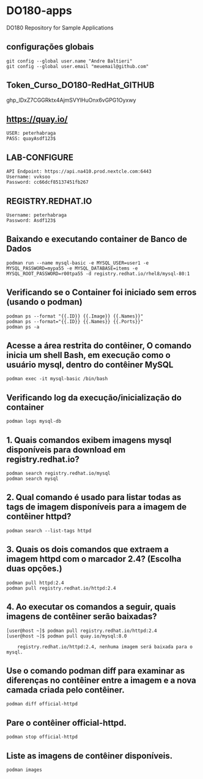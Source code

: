 # DO180-apps
DO180 Repository for Sample Applications

## configurações globais
	git config --global user.name "Andre Baltieri"
	git config --global user.email "meuemail@github.com"

## Token_Curso_DO180-RedHat_GITHUB
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

## https://quay.io/
	USER: peterhabraga
	PASS: quayAsdf123$

## LAB-CONFIGURE
	API Endpoint: https://api.na410.prod.nextcle.com:6443
	Username: vvksoo
	Password: cc66dcf85137451fb267

## REGISTRY.REDHAT.IO
	Username: peterhabraga
	Password: Asdf123$

## Baixando e executando container de Banco de Dados
	podman run --name mysql-basic -e MYSQL_USER=user1 -e MYSQL_PASSWORD=mypa55 -e MYSQL_DATABASE=items -e MYSQL_ROOT_PASSWORD=r00tpa55 -d registry.redhat.io/rhel8/mysql-80:1

## Verificando se o Container foi iniciado sem erros (usando o podman)
	podman ps --format "{{.ID}} {{.Image}} {{.Names}}"
	podman ps --format="{{.ID}} {{.Names}} {{.Ports}}"
	podman ps -a

## Acesse a área restrita do contêiner, O comando inicia um shell Bash, em execução como o usuário mysql, dentro do contêiner MySQL
	podman exec -it mysql-basic /bin/bash
	
## Verificando log da execução/inicialização do container 
	podman logs mysql-db

## 1. Quais comandos exibem imagens mysql disponíveis para download em registry.redhat.io?
	podman search registry.redhat.io/mysql
	podman search mysql

## 2. Qual comando é usado para listar todas as tags de imagem disponíveis para a imagem de contêiner httpd?
	podman search --list-tags httpd

## 3. Quais os dois comandos que extraem a imagem httpd com o marcador 2.4? (Escolha duas opções.)
	podman pull httpd:2.4
	podman pull registry.redhat.io/httpd:2.4

## 4. Ao executar os comandos a seguir, quais imagens de contêiner serão baixadas?
	[user@host ~]$ podman pull registry.redhat.io/httpd:2.4
	[user@host ~]$ podman pull quay.io/mysql:8.0

		registry.redhat.io/httpd:2.4, nenhuma imagem será baixada para o mysql.

## Use o comando podman diff para examinar as diferenças no contêiner entre a imagem e a nova camada criada pelo contêiner.
	podman diff official-httpd

## Pare o contêiner official-httpd.
	podman stop official-httpd

## Liste as imagens de contêiner disponíveis.
	podman images